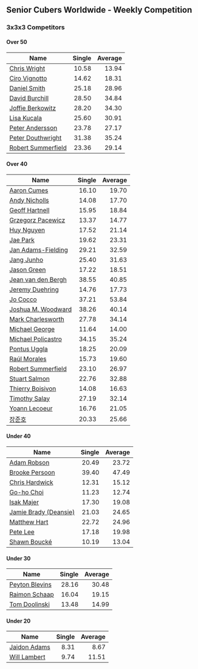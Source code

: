 ## Senior Cubers Worldwide - Weekly Competition
### 3x3x3 Competitors

#### Over 50

| Name | Single | Average |
| -- | --: | --: |
| [Chris Wright](../persons/chris_wright.md) | 10.58 | 13.94 |
| [Ciro Vignotto](../persons/ciro_vignotto.md) | 14.62 | 18.31 |
| [Daniel Smith](../persons/daniel_smith.md) | 25.18 | 28.96 |
| [David Burchill](../persons/david_burchill.md) | 28.50 | 34.84 |
| [Joffie Berkowitz](../persons/joffie_berkowitz.md) | 28.20 | 34.30 |
| [Lisa Kucala](../persons/lisa_kucala.md) | 25.60 | 30.91 |
| [Peter Andersson](../persons/peter_andersson.md) | 23.78 | 27.17 |
| [Peter Douthwright](../persons/peter_douthwright.md) | 31.38 | 35.24 |
| [Robert Summerfield](../persons/robert_summerfield.md) | 23.36 | 29.14 |

#### Over 40

| Name | Single | Average |
| -- | --: | --: |
| [Aaron Cumes](../persons/aaron_cumes.md) | 16.10 | 19.70 |
| [Andy Nicholls](../persons/andy_nicholls.md) | 14.08 | 17.70 |
| [Geoff Hartnell](../persons/geoff_hartnell.md) | 15.95 | 18.84 |
| [Grzegorz Pacewicz](../persons/grzegorz_pacewicz.md) | 13.37 | 14.77 |
| [Huy Nguyen](../persons/huy_nguyen.md) | 17.52 | 21.14 |
| [Jae Park](../persons/jae_park.md) | 19.62 | 23.31 |
| [Jan Adams-Fielding](../persons/jan_adams-fielding.md) | 29.21 | 32.59 |
| [Jang Junho](../persons/jang_junho.md) | 25.40 | 31.63 |
| [Jason Green](../persons/jason_green.md) | 17.22 | 18.51 |
| [Jean van den Bergh](../persons/jean_van_den_bergh.md) | 38.55 | 40.85 |
| [Jeremy Duehring](../persons/jeremy_duehring.md) | 14.76 | 17.73 |
| [Jo Cocco](../persons/jo_cocco.md) | 37.21 | 53.84 |
| [Joshua M. Woodward](../persons/joshua_m._woodward.md) | 38.26 | 40.14 |
| [Mark Charlesworth](../persons/mark_charlesworth.md) | 27.78 | 34.14 |
| [Michael George](../persons/michael_george.md) | 11.64 | 14.00 |
| [Michael Policastro](../persons/michael_policastro.md) | 34.15 | 35.24 |
| [Pontus Uggla](../persons/pontus_uggla.md) | 18.25 | 20.09 |
| [Raúl Morales](../persons/raul_morales.md) | 15.73 | 19.60 |
| [Robert Summerfield](../persons/robert_summerfield.md) | 23.10 | 26.97 |
| [Stuart Salmon](../persons/stuart_salmon.md) | 22.76 | 32.88 |
| [Thierry Boisivon](../persons/thierry_boisivon.md) | 14.08 | 16.63 |
| [Timothy Salay](../persons/timothy_salay.md) | 27.19 | 32.14 |
| [Yoann Lecoeur](../persons/yoann_lecoeur.md) | 16.76 | 21.05 |
| [장준호](../persons/장준호.md) | 20.33 | 25.66 |

#### Under 40

| Name | Single | Average |
| -- | --: | --: |
| [Adam Robson](../persons/adam_robson.md) | 20.49 | 23.72 |
| [Brooke Persoon](../persons/brooke_persoon.md) | 39.40 | 47.49 |
| [Chris Hardwick](../persons/chris_hardwick.md) | 12.31 | 15.12 |
| [Go-ho Choi](../persons/go-ho_choi.md) | 11.23 | 12.74 |
| [Isak Majer](../persons/isak_majer.md) | 17.30 | 19.08 |
| [Jamie Brady (Deansie)](../persons/jamie_brady.md) | 21.03 | 24.65 |
| [Matthew Hart](../persons/matthew_hart.md) | 22.72 | 24.96 |
| [Pete Lee](../persons/pete_lee.md) | 17.18 | 19.98 |
| [Shawn Boucké](../persons/shawn_boucke.md) | 10.19 | 13.04 |

#### Under 30

| Name | Single | Average |
| -- | --: | --: |
| [Peyton Blevins](../persons/peyton_blevins.md) | 28.16 | 30.48 |
| [Raimon Schaap](../persons/raimon_schaap.md) | 16.04 | 19.15 |
| [Tom Doolinski](../persons/tom_doolinski.md) | 13.48 | 14.99 |

#### Under 20

| Name | Single | Average |
| -- | --: | --: |
| [Jaidon Adams](../persons/jaidon_adams.md) | 8.31 | 8.67 |
| [Will Lambert](../persons/will_lambert.md) | 9.74 | 11.51 |


<!-- Global site tag (gtag.js) - Google Analytics -->
<script async src="https://www.googletagmanager.com/gtag/js?id=UA-86348435-3"></script>
<script>window.dataLayer = window.dataLayer || []; function gtag() {dataLayer.push(arguments);} gtag('js', new Date()); gtag('config', 'UA-86348435-3');</script>

